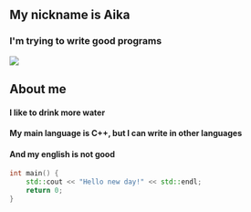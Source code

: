 ## My nickname is Aika
### I'm trying to write good programs
![](https://pa1.narvii.com/7061/59f4647185878f9e6b22528c671e80e7c92e20cdr1-500-270_hq.gif)


## About me
#### I like to drink more water
#### My main language is C++, but I can write in other languages
#### And my english is not good

```cpp
int main() {
    std::cout << "Hello new day!" << std::endl;
    return 0;
}
```
